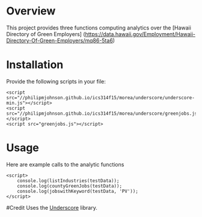 # Overview
This project provides three functions computing analytics over the [Hawaii Directory of Green Employers] (https://data.hawaii.gov/Employment/Hawaii-Directory-Of-Green-Employers/mq86-5ta6)

# Installation

Provide the following scripts in your file:
```
<script src="//philipmjohnson.github.io/ics314f15/morea/underscore/underscore-min.js"></script>
<script src="//philipmjohnson.github.io/ics314f15/morea/underscore/greenjobs.js"></script>
<script src="greenjobs.js"></script>
```

# Usage

 Here are example calls to the analytic functions
 ```
 <script>
     console.log(listIndustries(testData));
     console.log(countyGreenJobs(testData));
     console.log(jobswithKeyword(testData, 'PV'));
 </script>
 ```

#Credit
 Uses the [Underscore](http://http://underscorejs.org/) library.
